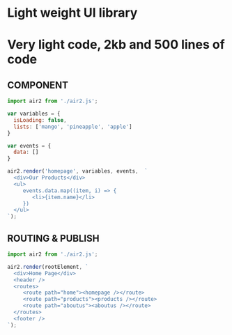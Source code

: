 # Light weight UI library
# Very light code, 2kb and 500 lines of code


  
## COMPONENT

```js
import air2 from './air2.js';

var variables = {
  isLoading: false,
  lists: ['mango', 'pineapple', 'apple']
}

var events = {
  data: []
}

air2.render('homepage', variables, events,  `
  <div>Our Products</div>
  <ul>
     events.data.map((item, i) => {
        <li>{item.name}</li>
     })
  </ul>
`);
```


## ROUTING & PUBLISH

```js
import air2 from './air2.js';

air2.render(rootElement, `
  <div>Home Page</div>
  <header />
  <routes>
     <route path="home"><homepage /></route>
     <route path="products"><products /></route>
     <route path="aboutus"><aboutus /></route>
  </routes>
  <footer />
`);
```

